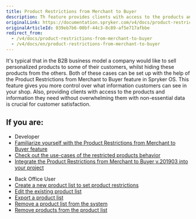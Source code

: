 ```yaml
---
title: Product Restrictions from Merchant to Buyer
description: Th feature provides clients with access to the products and information without overwhelming them with non-essential data.
originalLink: https://documentation.spryker.com/v4/docs/product-restrictions-from-merchant-to-buyer
originalArticleId: 039eb7b6-00bf-44c3-8c89-af5e717afbbe
redirect_from:
  - /v4/docs/product-restrictions-from-merchant-to-buyer
  - /v4/docs/en/product-restrictions-from-merchant-to-buyer
---
```


It's typical that in the B2B business model a company would like to sell personalized products to some of their customers, whilst hiding these products from the others. Both of these cases can be set up with the help of the Product Restrictions from Merchant to Buyer feature in Spryker OS. This feature gives you more control over what information customers can see in your shop. Also, providing clients with access to the products and information they need without overwhelming them with non-essential data is crucial for customer satisfaction.

## If you are:

<div class="mr-container">
    <div class="mr-list-container">
        <!-- col1 -->
        <div class="mr-col">
            <ul class="mr-list mr-list-green">
                <li class="mr-title">Developer</li>
                <li><a href="https://documentation.spryker.com/v4/docs/product-restrictions-from-merchant-to-buyer-overview" class="mr-link">Familiarize yourself with the Product Restrictions from Merchant to Buyer feature</a></li>
                <li><a href="https://documentation.spryker.com/v4/docs/restricted-products-behavior" class="mr-link">Check out the use-cases of the restricted products behavior</a></li>
                <li><a href="https://documentation.spryker.com/v4/docs/merchant-product-restrictions-feature-integration" class="mr-link">Integrate the Product Restrictions from Merchant to Buyer v.201903 into your project</a></li>
            </ul>
        </div>
         <!-- col2 -->
        <div class="mr-col">
            <ul class="mr-list mr-list-blue">
                <li class="mr-title"> Back Office User</li>
                <li><a href="https://documentation.spryker.com/v4/docs/creating-a-product-list" class="mr-link">Create a new product list to set product restrictions</a></li>
                <li><a href="https://documentation.spryker.com/v4/docs/managing-product-lists#editing-a-product-list" class="mr-link">Edit the existing product list</a></li>
                <li><a href="https://documentation.spryker.com/v4/docs/managing-product-lists#exporting-a-product-list" class="mr-link">Export a product list</a></li>
                <li><a href="https://documentation.spryker.com/v4/docs/managing-product-lists#removing-a-product-list" class="mr-link">Remove a product list from the system</a></li>
                <li><a href="https://documentation.spryker.com/v4/docs/managing-product-lists#removing-products-form-a-product-list" class="mr-link">Remove products from the product list</a></li>
            </ul>
        </div>
        

